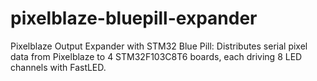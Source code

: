 # pixelblaze-bluepill-expander
Pixelblaze Output Expander with STM32 Blue Pill: Distributes serial pixel data from Pixelblaze to 4 STM32F103C8T6 boards, each driving 8 LED channels with FastLED.
